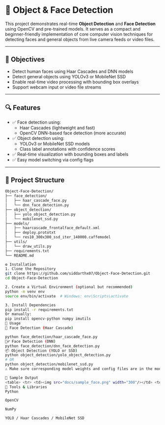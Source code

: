 # 🧠 Object & Face Detection

This project demonstrates real-time **Object Detection** and **Face Detection** using OpenCV and pre-trained models. It serves as a compact and beginner-friendly implementation of core computer vision techniques for detecting faces and general objects from live camera feeds or video files.

---

## 🎯 Objectives

- Detect human faces using Haar Cascades and DNN models
- Detect general objects using YOLOv3 or MobileNet SSD
- Enable real-time video processing with bounding box overlays
- Support webcam input or video file streams

---

## 🔍 Features

- ✅ Face detection using:
  - Haar Cascades (lightweight and fast)
  - OpenCV DNN-based face detection (more accurate)
- ✅ Object detection using:
  - YOLOv3 or MobileNet SSD models
  - Class label annotations with confidence scores
- ✅ Real-time visualization with bounding boxes and labels
- ✅ Easy model switching via config flags

---

## 📁 Project Structure

```bash
Object-Face-Detection/
├── face_detection/
│   ├── haar_cascade_face.py
│   └── dnn_face_detection.py
├── object_detection/
│   ├── yolo_object_detection.py
│   └── mobilenet_ssd.py
├── models/
│   ├── haarcascade_frontalface_default.xml
│   ├── deploy.prototxt
│   └── res10_300x300_ssd_iter_140000.caffemodel
├── utils/
│   └── draw_utils.py
├── requirements.txt
└── README.md

⚙️ Installation
1. Clone the Repository
git clone https://github.com/siddarthx07/Object-Face-Detection.git
cd Object-Face-Detection

2. Create a Virtual Environment (optional but recommended)
python -m venv env
source env/bin/activate  # Windows: env\Scripts\activate

3. Install Dependencies
pip install -r requirements.txt
Or manually:
pip install opencv-python numpy imutils
🧪 Usage
🧍 Face Detection (Haar Cascade)

python face_detection/haar_cascade_face.py
🧍‍♂️ Face Detection (DNN)
python face_detection/dnn_face_detection.py
📦 Object Detection (YOLO or SSD)
python object_detection/yolo_object_detection.py
# OR
python object_detection/mobilenet_ssd.py
⚠️ Make sure corresponding model weights and config files are in the models/ directory.

📸 Sample Output
<table> <tr> <td><img src="docs/sample_face.png" width="300"/></td> <td><img src="docs/sample_object.png" width="300"/></td> </tr> </table>
🧰 Tools & Libraries
Python

OpenCV

NumPy

YOLO / Haar Cascades / MobileNet SSD

